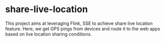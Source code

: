 # share-live-location
This project aims at leveraging Flink, SSE to achieve share live location feature. Here, we get GPS pings from devices and route it to the web apps based on live location sharing conditions.
